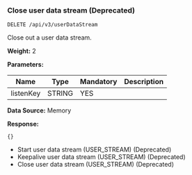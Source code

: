 ### Close user data stream (Deprecated)​

```
DELETE /api/v3/userDataStream
```

Close out a user data stream.

**Weight:**
2

**Parameters:**

| Name | Type | Mandatory | Description |
| --- | --- | --- | --- |
| listenKey | STRING | YES |  |

**Data Source:**
Memory

**Response:**

```
{}
```

* Start user data stream (USER\_STREAM) (Deprecated)
* Keepalive user data stream (USER\_STREAM) (Deprecated)
* Close user data stream (USER\_STREAM) (Deprecated)